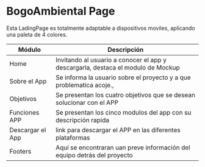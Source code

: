 # BogoAmbiental Page

Esta LadingPage es totalmente adaptable a dispositivos moviles, aplicando una paleta de 4 colores.

| Módulo | Descripción |
| ------ | ------ |
|  Home| Invitando al usuario a conocer el app y descargarla, destaca el modulo de Mockup|
|  Sobre el App| Se informa la usuario sobre el proyecto y a que problematica acoje., |
|  Objetivos| Se presentan los cuatro objetivos que se desean solucionar con el APP |
|  Funciones APP| Se presentan los cinco modulos del app con su descripción rapida |
|  Descargar el App| link para descargar el APP en las diferentes plataformas |
|  Footers| Aquí se encontraran uan preve información del equipo detrás del proyecto|